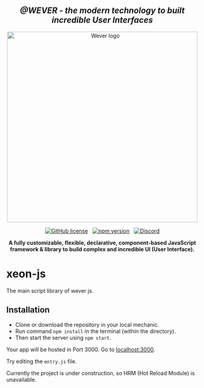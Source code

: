 <div align="center">

***<h2>@WEVER - the modern technology to built incredible User Interfaces</h2>***

<a href="https://github.com/wever-org">
<img alt="Wever logo" width="500px" src="https://cdn.discordapp.com/attachments/939851406075134013/944171249200947220/cover4.svg"/>
</a>

[![GitHub license](https://img.shields.io/badge/license-MIT-blue.svg?logo=license)](https://github.com/)
&nbsp;
[![npm version](https://img.shields.io/npm/v/xeonjs.svg?logo=npm&style=flat&label=NPM%20Package)](https://www.npmjs.com/package)
&nbsp;
[![Discord](https://img.shields.io/discord/937750444330065920.svg?logo=discord&logoColor=fff&label=Discord&color=7389d8)](https://discord.gg/hErrdSrmc3)

**A fully customizable, flexible, declarative,
component-based JavaScript framework & library to build
complex and incredible UI (User Interface).**

</div>

# xeon-js
The main script library of wever js.

## Installation
* Clone or download the repository in your local mechanic.
* Run command `npm install` in the terminal (within the directory).
* Then start the server using `npm start`.

Your app will be hosted in Port 3000. Go to [localhost:3000](https://localhost:3000/).

Try editing the `entry.js` file.

Currently the project is under construction, so HRM (Hot Reload Module) is unavailable.
